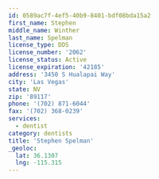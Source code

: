 ```yaml
---
id: 0589ac7f-4ef5-40b9-8401-bdf08bda15a2
first_name: Stephen
middle_name: Winther
last_name: Spelman
license_type: DDS
license_number: '2062'
license_status: Active
license_expiration: '42185'
address: '3450 S Hualapai Way'
city: 'Las Vegas'
state: NV
zip: '89117'
phone: '(702) 871-6044'
fax: '(702) 368-0239'
services:
  - dentist
category: dentists
title: 'Stephen Spelman'
_geoloc:
  lat: 36.1307
  lng: -115.315
---
```


